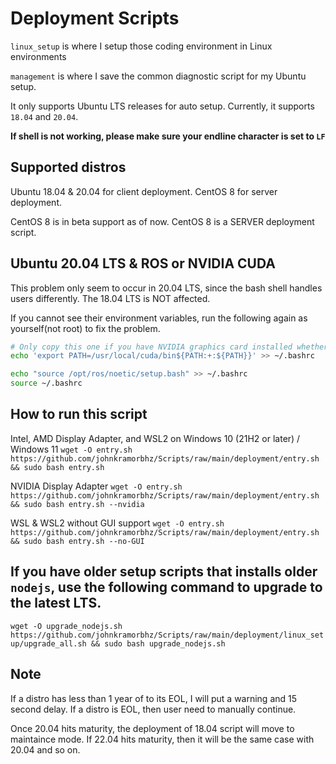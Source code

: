 # Deployment Scripts
`linux_setup` is where I setup those coding environment in Linux environments

`management` is where I save the common diagnostic script for my Ubuntu setup.

It only supports Ubuntu LTS releases for auto setup. Currently, it supports `18.04` and `20.04`.

**If shell is not working, please make sure your endline character is set to `LF`**

## Supported distros

Ubuntu 18.04 & 20.04 for client deployment. CentOS 8 for server deployment.

CentOS 8 is in beta support as of now. CentOS 8 is a SERVER deployment script.

## Ubuntu 20.04 LTS & ROS or NVIDIA CUDA

This problem only seem to occur in 20.04 LTS, since the bash shell handles users differently. The 18.04 LTS is NOT affected.

If you cannot see their environment variables, run the following again as yourself(not root) to fix the problem.

```bash
# Only copy this one if you have NVIDIA graphics card installed whether it is in WSL or non-VM.
echo 'export PATH=/usr/local/cuda/bin${PATH:+:${PATH}}' >> ~/.bashrc

echo "source /opt/ros/noetic/setup.bash" >> ~/.bashrc
source ~/.bashrc
```

## How to run this script
Intel, AMD Display Adapter, and WSL2 on Windows 10 (21H2 or later) / Windows 11 `wget -O entry.sh https://github.com/johnkramorbhz/Scripts/raw/main/deployment/entry.sh && sudo bash entry.sh`

NVIDIA Display Adapter `wget -O entry.sh https://github.com/johnkramorbhz/Scripts/raw/main/deployment/entry.sh && sudo bash entry.sh --nvidia`

WSL & WSL2 without GUI support `wget -O entry.sh https://github.com/johnkramorbhz/Scripts/raw/main/deployment/entry.sh && sudo bash entry.sh --no-GUI`

## If you have older setup scripts that installs older `nodejs`, use the following command to upgrade to the latest LTS.

`wget -O upgrade_nodejs.sh https://github.com/johnkramorbhz/Scripts/raw/main/deployment/linux_setup/upgrade_all.sh && sudo bash upgrade_nodejs.sh`

## Note

If a distro has less than 1 year of to its EOL, I will put a warning and 15 second delay. If a distro is EOL, then user need to manually continue.

Once 20.04 hits maturity, the deployment of 18.04 script will move to maintaince mode. If 22.04 hits maturity, then it will be the same case with 20.04 and so on.